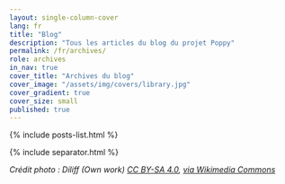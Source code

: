 ```yaml
---
layout: single-column-cover
lang: fr
title: "Blog"
description: "Tous les articles du blog du projet Poppy"
permalink: /fr/archives/
role: archives
in_nav: true
cover_title: "Archives du blog"
cover_image: "/assets/img/covers/library.jpg"
cover_gradient: true
cover_size: small
published: true
---
```


{% include posts-list.html %}

{% include separator.html %}

*Crédit photo : Diliff (Own work) [CC BY-SA 4.0](http://creativecommons.org/licenses/by-sa/4.0), [via Wikimedia Commons](https://commons.wikimedia.org/wiki/File%3ALong_Room_Interior%2C_Trinity_College_Dublin%2C_Ireland_-_Diliff.jpg)*
